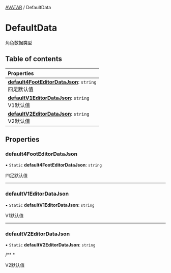 [AVATAR](../groups/AVATAR.AVATAR.md) / DefaultData

# DefaultData <Badge type="tip" text="Class" /> <Score text="DefaultData" />

角色数据类型

## Table of contents

| Properties |
| :-----|
| **[default4FootEditorDataJson](Gameplay.DefaultData.md#default4footeditordatajson)**: `string` <br> 四足默认值|
| **[defaultV1EditorDataJson](Gameplay.DefaultData.md#defaultv1editordatajson)**: `string` <br> V1默认值|
| **[defaultV2EditorDataJson](Gameplay.DefaultData.md#defaultv2editordatajson)**: `string` <br> V2默认值|

## Properties

### default4FootEditorDataJson <Score text="default" /> 

▪ `Static` **default4FootEditorDataJson**: `string`

四足默认值

___

### defaultV1EditorDataJson <Score text="defaultV" /> 

▪ `Static` **defaultV1EditorDataJson**: `string`

V1默认值

___

### defaultV2EditorDataJson <Score text="defaultV" /> 

▪ `Static` **defaultV2EditorDataJson**: `string`

/**
*

V2默认值
